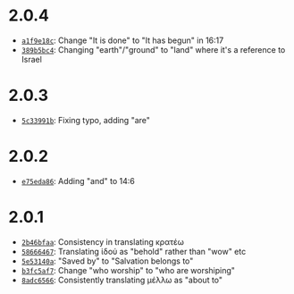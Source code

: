 # 2.0.4

- [`a1f9e18c`](https://github.com/TehShrike/pickering-majority-text-revelation/commit/a1f9e18ce6e69fcb757d014378b8986b1b0dfe3d): Change "It is done" to "It has begun" in 16:17
- [`389b5bc4`](https://github.com/TehShrike/pickering-majority-text-revelation/commit/389b5bc48c4ae3a440644371de0604fdf2701ab0): Changing "earth"/"ground" to "land" where it's a reference to Israel

# 2.0.3

- [`5c33991b`](https://github.com/TehShrike/pickering-majority-text-revelation/commit/5c33991be7f29686ce5cfe174e6a0f9a2806828b): Fixing typo, adding "are"

# 2.0.2

- [`e75eda86`](https://github.com/TehShrike/pickering-majority-text-revelation/commit/e75eda864cd4f4469533c074292f8bdd8241cccf): Adding "and" to 14:6

# 2.0.1

- [`2b46bfaa`](https://github.com/TehShrike/pickering-majority-text-revelation/commit/2b46bfaa9c610ec1849653e791f27ddd499cb0ce): Consistency in translating κρατέω
- [`58666467`](https://github.com/TehShrike/pickering-majority-text-revelation/commit/58666467e700279455ce3bcae6773c2b5439ebe9): Translating ἰδού as "behold" rather than "wow" etc
- [`5e53140a`](https://github.com/TehShrike/pickering-majority-text-revelation/commit/5e53140a194dc08e6e392c6fe0eeb2b7ebe6d100): "Saved by" to "Salvation belongs to"
- [`b3fc5af7`](https://github.com/TehShrike/pickering-majority-text-revelation/commit/b3fc5af70f1c26121178b43ac56004736db5a86d): Change "who worship" to "who are worshiping"
- [`8adc6566`](https://github.com/TehShrike/pickering-majority-text-revelation/commit/8adc65665d52ec0f3e9a9aa5cdcecc982264dfac): Consistently translating μέλλω as "about to"
